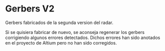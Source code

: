 # Gerbers V2
Gerbers fabricados de la segunda version del radar.

Si se quisiera fabricar de nuevo, se aconseja regenerar los gerbers corrigiendo algunos errores detectados. Dichos errores han sido anotados en el proyecto de Altium pero no han sido corregidos. 